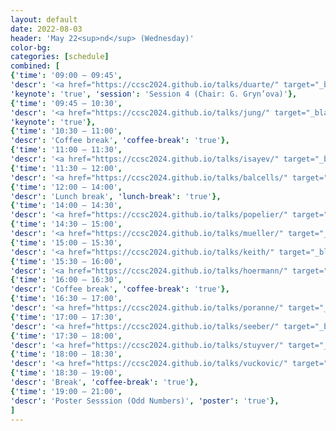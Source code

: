 ```yaml
---
layout: default
date: 2022-08-03
header: 'May 22<sup>nd</sup> (Wednesday)'
color-bg: 
categories: [schedule]
combined: [
{'time': '09:00 – 09:45', 
'descr': '<a href="https://ccsc2024.github.io/talks/duarte/" target="_blank"> D2.01 – Fernanda Duarte </a>',
'keynote': 'true', 'session': 'Session 4 (Chair: G. Gryn’ova)'},
{'time': '09:45 – 10:30', 
'descr': '<a href="https://ccsc2024.github.io/talks/jung/" target="_blank"> D2.02 – Yousung Jung </a>', 
'keynote': 'true'},
{'time': '10:30 – 11:00', 
'descr': 'Coffee break', 'coffee-break': 'true'},
{'time': '11:00 – 11:30', 
'descr': '<a href="https://ccsc2024.github.io/talks/isayev/" target="_blank" > D2.03 – Olexander Isayev </a>', 'talk': 'true',  'session': 'Session 5 (Chair: A. von Lilienfeld)'},
{'time': '11:30 – 12:00', 
'descr': '<a href="https://ccsc2024.github.io/talks/balcells/" target="_blank" > D2.04 – David Balcells </a>', 'comms': 'true'},
{'time': '12:00 – 14:00', 
'descr': 'Lunch break', 'lunch-break': 'true'},
{'time': '14:00 – 14:30', 
'descr': '<a href="https://ccsc2024.github.io/talks/popelier/" target="_blank"> D2.05 – Paul Popelier </a>','talk': 'true', 'session': 'Session 6 (Chair: C. Müller)'},
{'time': '14:30 – 15:00', 
'descr': '<a href="https://ccsc2024.github.io/talks/mueller/" target="_blank"> D2.06 – Klaus Robert Müller </a>', 'talk': 'true'},
{'time': '15:00 – 15:30', 
'descr': '<a href="https://ccsc2024.github.io/talks/keith/" target="_blank"> D2.07 – John Keith </a>', 'talk': 'true'},
{'time': '15:30 – 16:00', 
'descr': '<a href="https://ccsc2024.github.io/talks/hoermann/" target="_blank"> D2.08 – Lukas Hoermann </a>', 'comms': 'true'},
{'time': '16:00 – 16:30', 
'descr': 'Coffee break', 'coffee-break': 'true'},
{'time': '16:30 – 17:00', 
'descr': '<a href="https://ccsc2024.github.io/talks/poranne/" target="_blank"> D2.09 – Renana Poranne </a>','talk': 'true', 'session': 'Session 7 (Chair: S. Chmiela)'},
{'time': '17:00 – 17:30', 
'descr': '<a href="https://ccsc2024.github.io/talks/seeber/" target="_blank"> D2.10 – Phillip Seeber </a>', 'comms': 'true'},
{'time': '17:30 – 18:00', 
'descr': '<a href="https://ccsc2024.github.io/talks/stuyver/" target="_blank"> D2.11 – Thijs Stuyver </a>', 'comms': 'true'},
{'time': '18:00 – 18:30', 
'descr': '<a href="https://ccsc2024.github.io/talks/vuckovic/" target="_blank"> D2.12 – Stefan Vuckovic </a>', 'comms': 'true'},
{'time': '18:30 – 19:00', 
'descr': 'Break', 'coffee-break': 'true'},
{'time': '19:00 – 21:00', 
'descr': 'Poster Sesssion (Odd Numbers)', 'poster': 'true'},
]
---
```

